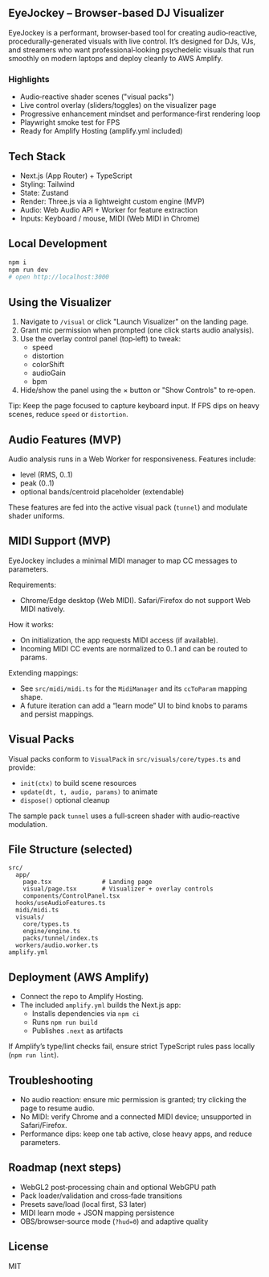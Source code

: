 ## EyeJockey – Browser‑based DJ Visualizer

EyeJockey is a performant, browser‑based tool for creating audio‑reactive, procedurally‑generated visuals with live control. It’s designed for DJs, VJs, and streamers who want professional‑looking psychedelic visuals that run smoothly on modern laptops and deploy cleanly to AWS Amplify.

### Highlights
- Audio‑reactive shader scenes ("visual packs")
- Live control overlay (sliders/toggles) on the visualizer page
- Progressive enhancement mindset and performance‑first rendering loop
- Playwright smoke test for FPS
- Ready for Amplify Hosting (amplify.yml included)

## Tech Stack
- Next.js (App Router) + TypeScript
- Styling: Tailwind
- State: Zustand
- Render: Three.js via a lightweight custom engine (MVP)
- Audio: Web Audio API + Worker for feature extraction
- Inputs: Keyboard / mouse, MIDI (Web MIDI in Chrome)

## Local Development
```bash
npm i
npm run dev
# open http://localhost:3000
```

## Using the Visualizer
1) Navigate to `/visual` or click "Launch Visualizer" on the landing page.
2) Grant mic permission when prompted (one click starts audio analysis).
3) Use the overlay control panel (top‑left) to tweak:
   - speed
   - distortion
   - colorShift
   - audioGain
   - bpm
4) Hide/show the panel using the × button or "Show Controls" to re‑open.

Tip: Keep the page focused to capture keyboard input. If FPS dips on heavy scenes, reduce `speed` or `distortion`.

## Audio Features (MVP)
Audio analysis runs in a Web Worker for responsiveness. Features include:
- level (RMS, 0..1)
- peak (0..1)
- optional bands/centroid placeholder (extendable)

These features are fed into the active visual pack (`tunnel`) and modulate shader uniforms.

## MIDI Support (MVP)
EyeJockey includes a minimal MIDI manager to map CC messages to parameters.

Requirements:
- Chrome/Edge desktop (Web MIDI). Safari/Firefox do not support Web MIDI natively.

How it works:
- On initialization, the app requests MIDI access (if available).
- Incoming MIDI CC events are normalized to 0..1 and can be routed to params.

Extending mappings:
- See `src/midi/midi.ts` for the `MidiManager` and its `ccToParam` mapping shape.
- A future iteration can add a “learn mode” UI to bind knobs to params and persist mappings.

## Visual Packs
Visual packs conform to `VisualPack` in `src/visuals/core/types.ts` and provide:
- `init(ctx)` to build scene resources
- `update(dt, t, audio, params)` to animate
- `dispose()` optional cleanup

The sample pack `tunnel` uses a full‑screen shader with audio‑reactive modulation.

## File Structure (selected)
```
src/
  app/
    page.tsx              # Landing page
    visual/page.tsx       # Visualizer + overlay controls
    components/ControlPanel.tsx
  hooks/useAudioFeatures.ts
  midi/midi.ts
  visuals/
    core/types.ts
    engine/engine.ts
    packs/tunnel/index.ts
  workers/audio.worker.ts
amplify.yml
```

## Deployment (AWS Amplify)
- Connect the repo to Amplify Hosting.
- The included `amplify.yml` builds the Next.js app:
  - Installs dependencies via `npm ci`
  - Runs `npm run build`
  - Publishes `.next` as artifacts

If Amplify’s type/lint checks fail, ensure strict TypeScript rules pass locally (`npm run lint`).

## Troubleshooting
- No audio reaction: ensure mic permission is granted; try clicking the page to resume audio.
- No MIDI: verify Chrome and a connected MIDI device; unsupported in Safari/Firefox.
- Performance dips: keep one tab active, close heavy apps, and reduce parameters.

## Roadmap (next steps)
- WebGL2 post‑processing chain and optional WebGPU path
- Pack loader/validation and cross‑fade transitions
- Presets save/load (local first, S3 later)
- MIDI learn mode + JSON mapping persistence
- OBS/browser‑source mode (`?hud=0`) and adaptive quality

## License
MIT
